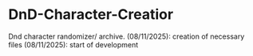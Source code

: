 # DnD-Character-Creatior
Dnd character  randomizer/ archive.
(08/11/2025): creation of necessary files
(08/11/2025): start of development
